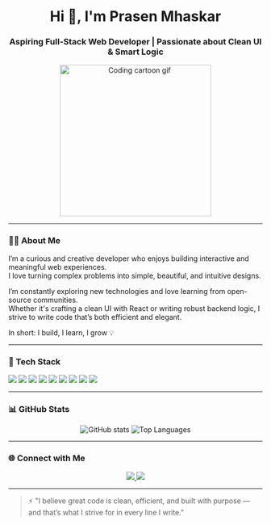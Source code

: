 <h1 align="center">Hi 👋, I'm Prasen Mhaskar</h1>
<h3 align="center">Aspiring Full-Stack Web Developer | Passionate about Clean UI & Smart Logic</h3>

<p align="center">
  <img src="https://media.giphy.com/media/qgQUggAC3Pfv687qPC/giphy.gif" width="300" alt="Coding cartoon gif" />
</p>

---

### 🧑‍💻 About Me

I’m a curious and creative developer who enjoys building interactive and meaningful web experiences.  
I love turning complex problems into simple, beautiful, and intuitive designs.  

I’m constantly exploring new technologies and love learning from open-source communities.  
Whether it's crafting a clean UI with React or writing robust backend logic, I strive to write code that’s both efficient and elegant.  

In short: I build, I learn, I grow 💡

---

### 🔧 Tech Stack

<p>
  <img src="https://img.shields.io/badge/-HTML5-E34F26?style=for-the-badge&logo=html5&logoColor=white"/>
  <img src="https://img.shields.io/badge/-CSS3-1572B6?style=for-the-badge&logo=css3&logoColor=white"/>
  <img src="https://img.shields.io/badge/-JavaScript-F7DF1E?style=for-the-badge&logo=javascript&logoColor=black"/>
  <img src="https://img.shields.io/badge/-React-20232A?style=for-the-badge&logo=react&logoColor=61DAFB"/>
  <img src="https://img.shields.io/badge/-Python-3776AB?style=for-the-badge&logo=python&logoColor=white"/>
  <img src="https://img.shields.io/badge/-C++-00599C?style=for-the-badge&logo=c%2b%2b&logoColor=white"/>
  <img src="https://img.shields.io/badge/-MongoDB-47A248?style=for-the-badge&logo=mongodb&logoColor=white"/>
  <img src="https://img.shields.io/badge/-MySQL-00758F?style=for-the-badge&logo=mysql&logoColor=white"/>
  <img src="https://img.shields.io/badge/-PHP-777BB4?style=for-the-badge&logo=php&logoColor=white"/>
</p>

---

### 📊 GitHub Stats

<p align="center">
  <img src="https://github-readme-stats.vercel.app/api?username=Prasen45&show_icons=true&theme=tokyonight" alt="GitHub stats" />
  <img src="https://github-readme-stats.vercel.app/api/top-langs/?username=Prasen45&layout=compact&theme=tokyonight" alt="Top Languages" />
</p>

---

### 🌐 Connect with Me

<p align="center">
  <a href="https://www.linkedin.com/in/prasen-mhaskar/" target="_blank">
    <img src="https://img.shields.io/badge/-LinkedIn-blue?style=for-the-badge&logo=linkedin&logoColor=white" />
  </a>
  <a href="https://github.com/Prasen45" target="_blank">
    <img src="https://img.shields.io/badge/-GitHub-181717?style=for-the-badge&logo=github&logoColor=white" />
  </a>
</p>

---

> ⚡ "I believe great code is clean, efficient, and built with purpose — and that’s what I strive for in every line I write."

